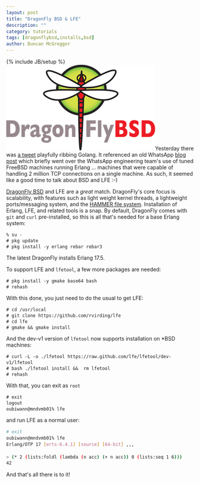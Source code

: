 ```yaml
---
layout: post
title: "DragonFly BSD & LFE"
description: ""
category: tutorials
tags: [dragonflybsd,installs,bsd]
author: Duncan McGreggor
---
```

{% include JB/setup %}
<a href="/assets/images/posts/dfly-bsd-logo.png"><img class="right thumb" src="/assets/images/posts/dfly-bsd-logo.png" /></a>Yesterday
there was [a tweet](https://twitter.com/dysinger/status/618485238230966272)
playfully ribbing Golang. It referenced an old WhatsApp
[blog post](https://blog.whatsapp.com/196/1-million-is-so-2011) which
briefly went over the WhatsApp engineering team's use of tuned FreeBSD
machines running Erlang ... machines that were capable of handling 2 million
TCP connections on a single machine. As such, it seemed like a good time to
talk about BSD and LFE :-)

[DragonFly BSD](https://www.dragonflybsd.org/) and LFE are a *great* match.
DragonFly's core focus is scalability, with features such as light weight
kernel threads, a lightweight ports/messaging system, and the
[HAMMER file system](https://en.wikipedia.org/wiki/HAMMER). Installation of
Erlang, LFE, and related tools is a snap. By default, DragonFly comes with
``git`` and ``curl`` pre-installed, so this is all that's needed for a base
Erlang system:

```
% su -
# pkg update
# pkg install -y erlang rebar rebar3
```

The latest DragonFly installs Erlang 17.5.

To support LFE and ``lfetool``, a few more packages are needed:

```
# pkg install -y gmake base64 bash
# rehash
```

With this done, you just need to do the usual to get LFE:

```
# cd /usr/local
# git clone https://github.com/rvirding/lfe
# cd lfe
# gmake && gmake install
```

And the dev-v1 version of ``lfetool`` now supports installation on *BSD
machines:

```
# curl -L -o ./lfetool https://raw.github.com/lfe/lfetool/dev-v1/lfetool
# bash ./lfetool install &&  rm lfetool
# rehash
```

With that, you can exit as ``root``

```
# exit
logout
oubiwann@mndvmb01% lfe
```

and run LFE as a normal user:

```bash
# exit
oubiwann@mndvmb01% lfe
Erlang/OTP 17 [erts-6.4.1] [source] [64-bit] ,,,

> (* 2 (lists:foldl (lambda (n acc) (+ n acc)) 0 (lists:seq 1 6)))
42
```

And that's all there is to it!
